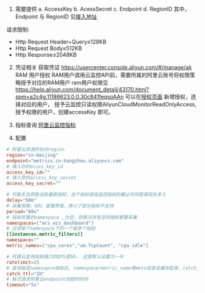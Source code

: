 1. 需要提供
a. AccessKey
b. AcessSecret 
c. Endpoint 
d. RegionID
其中，Endpoint 与 RegionID 见[接入地址](https://help.aliyun.com/document_detail/28616.html?spm=a2c4g.11186623.0.0.30c85d7aFf1Qzc#section-72p-xhs-6qt)

请求限制:
 - Http Request Header+Query≤128KB
 - Http Request Body≤512KB
 - Http Response≤2048KB

2. 凭证相关
获取凭证 https://usercenter.console.aliyun.com/#/manage/ak
RAM 用户授权
RAM用户调用云监控API前，需要所属的阿里云账号将权限策略授予对应的RAM用户
ram用户权限见 https://help.aliyun.com/document_detail/43170.html?spm=a2c4g.11186623.0.0.30c841feqsoAAn
可以在[授权页面](https://ram.console.aliyun.com/permissions) 新增授权，选择对应的用户，
授予云监控只读权限AliyunCloudMonitorReadOnlyAccess, 授予权限的用户，创建accessKey 即可。


3. 指标查询
[阿里云监控指标](https://help.aliyun.com/document_detail/163515.htm?spm=a2c4g.11186623.0.0.3ad53c60q3sQz1)

4. 配置
```toml
# 阿里云资源所处的region
region="cn-beijing"
endpoint="metrics.cn-hangzhou.aliyuncs.com"
# 填入你的acces_key_id
access_key_id=""
# 填入你的access_key_secret
access_key_secret=""

# 可能无法获取当前最新指标，这个指标是指监控指标的截止时间距离现在多久
delay="50m"
# 采集周期，60s 是推荐值，再小了部分指标不支持
period="60s"
# 指标所属的namespace ,为空，则表示所有空间指标都要采集
namespaces=["acs_ecs_dashboard"]
# 过滤某个namespace下的一个或多个指标
[[instances.metric_filters]]
namespace=""
metric_names=["cpu_cores","vm.TcpCount", "cpu_idle"]

# 阿里云查询指标接口的QPS是50， 这里默认设置为一半
ratelimit=25
# 查询指定namesapce指标后, namespace/metric_name等meta信息会缓存起来，catch_ttl 是指标的缓存时间
catch_ttl="1h"
# 每次请求阿里云endpoint的超时时间
timeout="5s"

```
